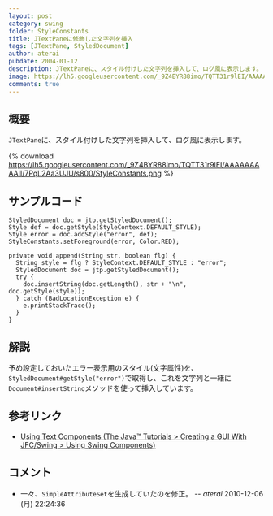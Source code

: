 ```yaml
---
layout: post
category: swing
folder: StyleConstants
title: JTextPaneに修飾した文字列を挿入
tags: [JTextPane, StyledDocument]
author: aterai
pubdate: 2004-01-12
description: JTextPaneに、スタイル付けした文字列を挿入して、ログ風に表示します。
image: https://lh5.googleusercontent.com/_9Z4BYR88imo/TQTT31r9lEI/AAAAAAAAAlI/7PqL2Aa3UJU/s800/StyleConstants.png
comments: true
---
```

## 概要
`JTextPane`に、スタイル付けした文字列を挿入して、ログ風に表示します。

{% download https://lh5.googleusercontent.com/_9Z4BYR88imo/TQTT31r9lEI/AAAAAAAAAlI/7PqL2Aa3UJU/s800/StyleConstants.png %}

## サンプルコード
<pre class="prettyprint"><code>StyledDocument doc = jtp.getStyledDocument();
Style def = doc.getStyle(StyleContext.DEFAULT_STYLE);
Style error = doc.addStyle("error", def);
StyleConstants.setForeground(error, Color.RED);
</code></pre>

<pre class="prettyprint"><code>private void append(String str, boolean flg) {
  String style = flg ? StyleContext.DEFAULT_STYLE : "error";
  StyledDocument doc = jtp.getStyledDocument();
  try {
    doc.insertString(doc.getLength(), str + "\n", doc.getStyle(style));
  } catch (BadLocationException e) {
    e.printStackTrace();
  }
}
</code></pre>

## 解説
予め設定しておいたエラー表示用のスタイル(文字属性)を、`StyledDocument#getStyle("error")`で取得し、これを文字列と一緒に`Document#insertString`メソッドを使って挿入しています。

## 参考リンク
- [Using Text Components (The Java™ Tutorials > Creating a GUI With JFC/Swing > Using Swing Components)](http://docs.oracle.com/javase/tutorial/uiswing/components/text.html)

<!-- dummy comment line for breaking list -->

## コメント
- 一々、`SimpleAttributeSet`を生成していたのを修正。 -- *aterai* 2010-12-06 (月) 22:24:36

<!-- dummy comment line for breaking list -->
